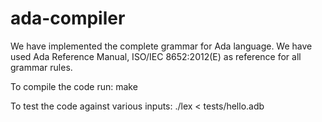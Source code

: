 ada-compiler
============
We have implemented the complete grammar for Ada language.
We have used Ada Reference Manual, ISO/IEC 8652:2012(E) as reference for all grammar rules.

To compile the code run:
make

To test the code against various inputs:
./lex < tests/hello.adb
